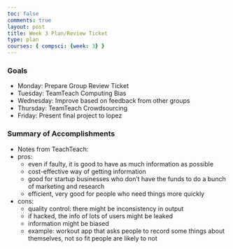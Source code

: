 ```yaml
---
toc: false
comments: true
layout: post
title: Week 3 Plan/Review Ticket 
type: plan
courses: { compsci: {week: 3} }
---
```


### Goals
- Monday: Prepare Group Review Ticket 
- Tuesday: TeamTeach Computing Bias
- Wednesday: Improve based on feedback from other groups
- Thursday: TeamTeach Crowdsourcing
- Friday: Present final project to lopez

### Summary of Accomplishments 

- Notes from TeachTeach: 
- pros:
    - even if faulty, it is good to have as much information as possible
    - cost-effective way of getting information
    - good for startup businesses who don’t have the funds to do a bunch of marketing and research
    - efficient, very good for people who need things more quickly
- cons: 
    - quality control: there might be inconsistency in output
    - if hacked, the info of lots of users might be leaked
    - information might be biased
    - example: workout app that asks people to record some things about themselves, not so fit people are likely to not 